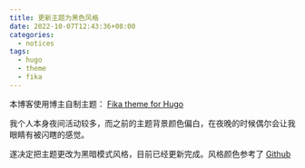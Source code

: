 ```yaml
---
title: 更新主题为黑色风格
date: 2022-10-07T12:43:36+08:00
categories:
  - notices
tags:
  - hugo
  - theme
  - fika
---
```

本博客使用博主自制主题： [Fika theme for Hugo](https://github.com/leaker/hugo-theme-fika)

我个人本身夜间活动较多，而之前的主题背景颜色偏白，在夜晚的时候偶尔会让我眼睛有被闪瞎的感觉。

遂决定把主题更改为黑暗模式风格，目前已经更新完成。风格颜色参考了 [Github](https://github.com)